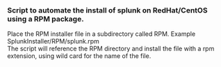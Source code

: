 ### Script to automate the install of splunk on RedHat/CentOS using a RPM package.
Place the RPM installer file in a subdirectory called RPM. Example SplunkInstaller/RPM/splunk.rpm <br>
The script will reference the RPM directory and install the file with a rpm extension, using wild card for the name of the file.
